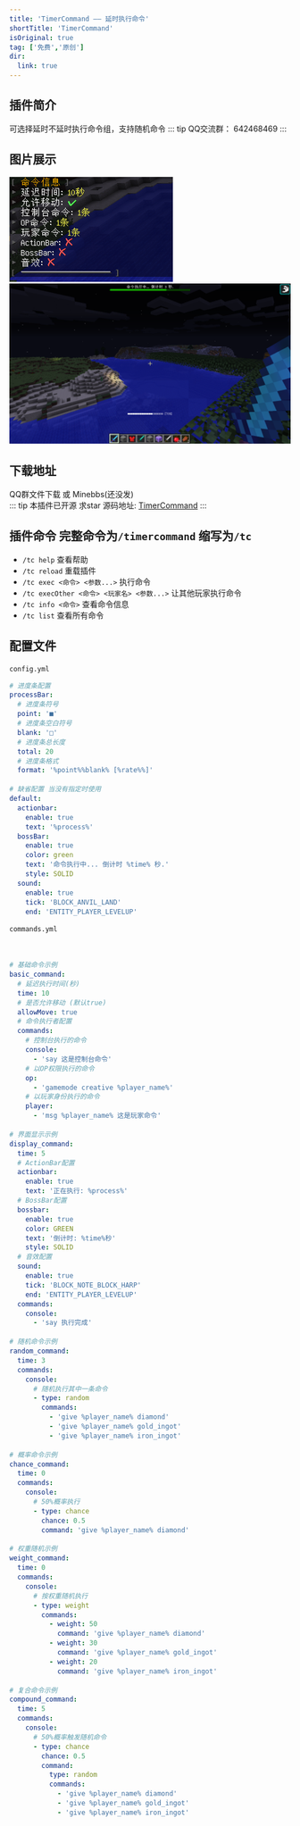 ```yaml
---
title: 'TimerCommand —— 延时执行命令'
shortTitle: 'TimerCommand'
isOriginal: true
tag: ['免费','原创']
dir:
  link: true
---
```


## 插件简介
可选择延时不延时执行命令组，支持随机命令
::: tip QQ交流群： 642468469
:::

## 图片展示
![](https://raw.githubusercontent.com/BukkitWiki/Picture/main/pic/2024/20241208130004.png)
![](https://raw.githubusercontent.com/BukkitWiki/Picture/main/pic/2024/20241208125937.png)
## 下载地址
QQ群文件下载 或 Minebbs(还没发)  
::: tip 本插件已开源 求star 源码地址: [TimerCommand](https://github.com/Coderkuo/TimerCommand)
:::

## 插件命令 完整命令为`/timercommand` 缩写为`/tc`
- `/tc help` 查看帮助
- `/tc reload` 重载插件
- `/tc exec <命令> <参数...>` 执行命令
- `/tc execOther <命令> <玩家名> <参数...>` 让其他玩家执行命令
- `/tc info <命令>` 查看命令信息
- `/tc list` 查看所有命令

## 配置文件

`config.yml`
```yaml
# 进度条配置
processBar:
  # 进度条符号
  point: '■'
  # 进度条空白符号
  blank: '□'
  # 进度条总长度
  total: 20
  # 进度条格式
  format: '%point%%blank% [%rate%%]'

# 缺省配置 当没有指定时使用
default:
  actionbar:
    enable: true
    text: '%process%'
  bossBar:
    enable: true
    color: green
    text: '命令执行中... 倒计时 %time% 秒.'
    style: SOLID
  sound:
    enable: true
    tick: 'BLOCK_ANVIL_LAND'
    end: 'ENTITY_PLAYER_LEVELUP'


```

`commands.yml`
```yaml


# 基础命令示例
basic_command:
  # 延迟执行时间(秒)
  time: 10
  # 是否允许移动 (默认true)
  allowMove: true
  # 命令执行者配置
  commands:
    # 控制台执行的命令
    console:
      - 'say 这是控制台命令'
    # 以OP权限执行的命令  
    op:
      - 'gamemode creative %player_name%'
    # 以玩家身份执行的命令
    player:
      - 'msg %player_name% 这是玩家命令'

# 界面显示示例      
display_command:
  time: 5
  # ActionBar配置
  actionbar:
    enable: true 
    text: '正在执行: %process%'
  # BossBar配置  
  bossbar:
    enable: true
    color: GREEN
    text: '倒计时: %time%秒'
    style: SOLID
  # 音效配置
  sound:
    enable: true
    tick: 'BLOCK_NOTE_BLOCK_HARP'
    end: 'ENTITY_PLAYER_LEVELUP'
  commands:
    console:
      - 'say 执行完成'

# 随机命令示例
random_command:
  time: 3
  commands:
    console:
      # 随机执行其中一条命令
      - type: random
        commands:
          - 'give %player_name% diamond'
          - 'give %player_name% gold_ingot' 
          - 'give %player_name% iron_ingot'

# 概率命令示例          
chance_command:
  time: 0
  commands:
    console:
      # 50%概率执行
      - type: chance
        chance: 0.5
        command: 'give %player_name% diamond'

# 权重随机示例
weight_command:
  time: 0
  commands:
    console:
      # 按权重随机执行
      - type: weight
        commands:
          - weight: 50
            command: 'give %player_name% diamond'
          - weight: 30  
            command: 'give %player_name% gold_ingot'
          - weight: 20
            command: 'give %player_name% iron_ingot'

# 复合命令示例
compound_command:
  time: 5
  commands:
    console:
      # 50%概率触发随机命令
      - type: chance
        chance: 0.5
        command:
          type: random
          commands:
            - 'give %player_name% diamond'
            - 'give %player_name% gold_ingot'
            - 'give %player_name% iron_ingot'

``` 